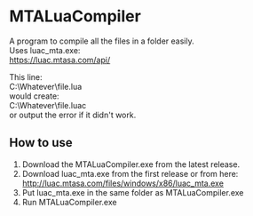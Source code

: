 # MTALuaCompiler
A program to compile all the files in a folder easily.   
Uses luac_mta.exe:  
https://luac.mtasa.com/api/  

This line:  
C:\Whatever\file.lua  
would create:  
C:\Whatever\file.luac  
or output the error if it didn't work.  


## How to use   
1. Download the MTALuaCompiler.exe from the latest release.  
2. Download luac_mta.exe from the first release or from here:  
http://luac.mtasa.com/files/windows/x86/luac_mta.exe  
3. Put luac_mta.exe in the same folder as MTALuaCompiler.exe  
4. Run MTALuaCompiler.exe  
